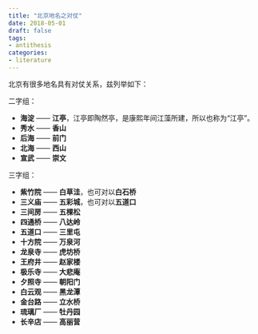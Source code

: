 ```yaml
---
title: "北京地名之对仗"
date: 2018-05-01
draft: false
tags:
- antithesis
categories:
- literature
---
```



北京有很多地名具有对仗关系，兹列举如下：

二字组：

- **海淀** —— **江亭**，江亭即陶然亭，是康熙年间江藻所建，所以也称为“江亭”。
- **秀水** —— **香山**
- **后海** —— **前门**
- **北海** —— **西山**
- **宣武** —— **崇文**

三字组：

- **紫竹院** —— **白草洼**，也可对以**白石桥**
- **三义庙** —— **五彩城**，也可对以**五道口**
- **三间房** —— **五棵松**
- **四通桥** —— **八达岭**
- **五道口** —— **三里屯**
- **十方院** —— **万泉河**
- **龙泉寺** —— **虎坊桥**
- **王府井** —— **赵家楼**
- **极乐寺** —— **大悲庵**
- **夕照寺** —— **朝阳门**
- **白云观** —— **黑龙潭**
- **金台路** —— **立水桥**
- **琉璃厂** —— **牡丹园**
- **长辛店** —— **高丽营**
